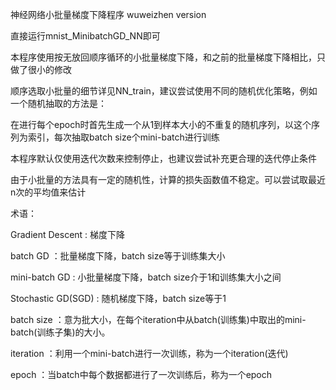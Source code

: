  神经网络小批量梯度下降程序 wuweizhen version


 直接运行mnist_MinibatchGD_NN即可

 本程序使用按无放回顺序循环的小批量梯度下降，和之前的批量梯度下降相比，只做了很小的修改

 顺序选取小批量的细节详见NN_train，建议尝试使用不同的随机优化策略，例如一个随机抽取的方法是：

 在进行每个epoch时首先生成一个从1到样本大小的不重复的随机序列，以这个序列为索引，每次抽取batch size个mini-batch进行训练

 本程序默认仅使用迭代次数来控制停止，也建议尝试补充更合理的迭代停止条件

 由于小批量的方法具有一定的随机性，计算的损失函数值不稳定。可以尝试取最近n次的平均值来估计

 术语：

 Gradient Descent   : 梯度下降

 batch GD  		    ：批量梯度下降，batch size等于训练集大小

 mini-batch GD      : 小批量梯度下降，batch size介于1和训练集大小之间

 Stochastic GD(SGD) : 随机梯度下降，batch size等于1

 batch size         ：意为批大小，在每个iteration中从batch(训练集)中取出的mini-batch(训练子集)的大小。

 iteration 			：利用一个mini-batch进行一次训练，称为一个iteration(迭代)
 
 epoch  			：当batch中每个数据都进行了一次训练后，称为一个epoch